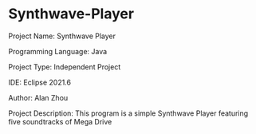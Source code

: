 # Synthwave-Player

Project Name: Synthwave Player

Programming Language: Java

Project Type: Independent Project

IDE: Eclipse 2021.6

Author: Alan Zhou

Project Description: This program is a simple Synthwave Player featuring five soundtracks of Mega Drive
